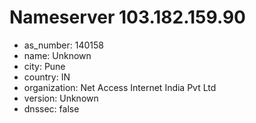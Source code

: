# Nameserver 103.182.159.90

* as_number: 140158
* name: Unknown
* city: Pune
* country: IN
* organization: Net Access Internet India Pvt Ltd
* version: Unknown
* dnssec: false
